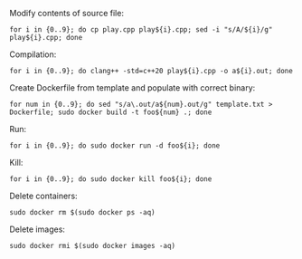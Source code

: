 Modify contents of source file:
```
for i in {0..9}; do cp play.cpp play${i}.cpp; sed -i "s/A/${i}/g" play${i}.cpp; done
```
Compilation:
```
for i in {0..9}; do clang++ -std=c++20 play${i}.cpp -o a${i}.out; done
```
Create Dockerfile from template and populate with correct binary:
```
for num in {0..9}; do sed "s/a\.out/a${num}.out/g" template.txt > Dockerfile; sudo docker build -t foo${num} .; done
```
Run:
```
for i in {0..9}; do sudo docker run -d foo${i}; done
```
Kill:
```
for i in {0..9}; do sudo docker kill foo${i}; done
```
Delete containers:
```
sudo docker rm $(sudo docker ps -aq)
```
Delete images:
```
sudo docker rmi $(sudo docker images -aq)
```
